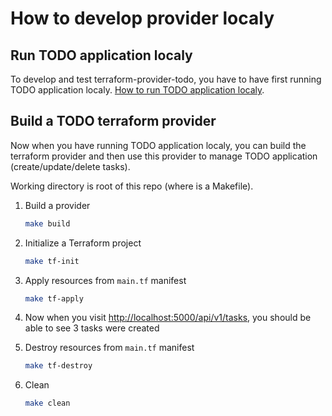# How to develop provider localy

## Run TODO application localy

To develop and test terraform-provider-todo, you have to have first
running TODO application localy.
[How to run TODO application localy](https://github.com/jakuboskera/todo/blob/main/README.md).

## Build a TODO terraform provider

Now when you have running TODO application localy,
you can build the terraform provider and then use this provider
to manage TODO application (create/update/delete tasks).

Working directory is root of this repo (where is a Makefile).

1. Build a provider

    ```bash
    make build
    ```

1. Initialize a Terraform project

    ```bash
    make tf-init
    ```

1. Apply resources from `main.tf` manifest

    ```bash
    make tf-apply
    ```

1. Now when you visit <http://localhost:5000/api/v1/tasks>, you should
   be able to see 3 tasks were created

1. Destroy resources from `main.tf` manifest

    ```bash
    make tf-destroy
    ```

1. Clean

    ```bash
    make clean
    ```
